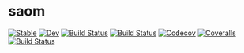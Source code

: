 # saom

[![Stable](https://img.shields.io/badge/docs-stable-blue.svg)](https://rbirkelbach.github.io/saom.jl/stable)
[![Dev](https://img.shields.io/badge/docs-dev-blue.svg)](https://rbirkelbach.github.io/saom.jl/dev)
[![Build Status](https://travis-ci.com/rbirkelbach/saom.jl.svg?branch=master)](https://travis-ci.com/rbirkelbach/saom.jl)
[![Build Status](https://ci.appveyor.com/api/projects/status/github/rbirkelbach/saom.jl?svg=true)](https://ci.appveyor.com/project/rbirkelbach/saom-jl)
[![Codecov](https://codecov.io/gh/rbirkelbach/saom.jl/branch/master/graph/badge.svg)](https://codecov.io/gh/rbirkelbach/saom.jl)
[![Coveralls](https://coveralls.io/repos/github/rbirkelbach/saom.jl/badge.svg?branch=master)](https://coveralls.io/github/rbirkelbach/saom.jl?branch=master)
[![Build Status](https://api.cirrus-ci.com/github/rbirkelbach/saom.jl.svg)](https://cirrus-ci.com/github/rbirkelbach/saom.jl)
